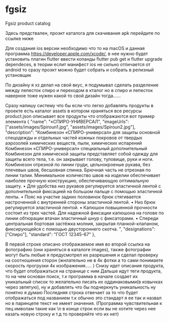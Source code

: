 # fgsiz

Fgsiz product catalog

Здесь предствален, проэкт каталога для скачивания apk перейдите по ссылке ниже

Для создания ios версии необходимо что то на macOS и данная программа https://developer.apple.com/xcode/, в нее нужно будет установить плагин flutter ввести копанды flutter pub get и flutter upgrade dependeces,
в теории еслит манифест ios не сильно отличается от android то сразу проэкт можно будет собрать и собрать в релизный установщик


По дизайну я хз делал на свой вкус, я подумывал сделать разделение между лепесток спиро и переходом в кталог но в спиро и лепесток наверное тоже нужен какой то свой дизайн тогда......

Сразу напишу систему что бы если что легко добавлять продукты в проекте есть каталог assets в котором храняться все ресурсы
product.json описывает все продукты что отображаются вот пример элемента
  {
    "name": "«СПИРО-УНИВЕРСАЛ",
    "imageUrls": ["assets/images/Spiroun1.jpg", "assets/images/Spiroun2.jpg"],
    "description": "Комбинезон «СПИРО-универсал» для защиты основной спецодежды и отдельных частей кожных покровов от твердых аэрозолей химических веществ, пыли, химических испарений Комбинезон «СПИРО-универсал» специальный дополнительный   Комбинезон для химической защиты представляет собой одежду для защиты всего тела, т.е. он закрывает голову, туловище, руки и ноги. Комбинезон отрезной по линии груди, цельнокроеные рукава, без плечевых швов, бесшовная спинка. Брючная часть не отрезная по линии талии. Минимальное количество швов на изделии обеспечивает наиболее прочную конструкцию, обеспечивающую оптимальную защиту. • Для удобства низ рукавов регулируется эластичной лентой с дополнительной фиксацией на большом пальце с помощью эластичной ленты. • Пояс на участке задних половинок брюк стягивается настроченной с внутренней стороны эластичной лентой. • Низ брюк регулируется эластичной лентой. • Капюшон повышенной прочности состоит из трех частей.  Для надежной фиксации капюшона на голове по линии обтюрации втачан эластичный шнур с фиксаторами. • Спереди центральная бортовая застёжка молния, закрытая планкой-клапаном, фиксирующейся с помощью двустороннего скотча. ",
    "designations": ["Спиро"],
    "standard": "ГОСТ 12345-67"
  },

  В первой строке описано отображаемое имя во второй ссылка на фотографию (они храняться в каталоге images), также фотографии могут быть любые я предусмотрел их разрешения и сделал проверку на соотношения сторон (жнлательно не в 4к фотки а то сами понимаете скорость прогрузки 4к изображения..... )
  Снизу идет описания продукта, что будет отображаться на странице с ним
  Дальше идут теги продукта, то на чем основан поиск, т.к программа в начале создает их уникальный список то желательно писать их оддинаковыми(в ковычках через звпятую), ну и добавлять что бы подчеркнуть уникальность ну понятно я думаю
  Последняя строка отвечает за то что будет отображаться под названием т.к обычно это стандарт я ее так и назвал но в паринцепе текст не имеет значения.
  (Программа чувствительная к пец имволам такие как \n в конце строк если вы не хотите через нее казать новую строку и т.д то проверяйте что их нет)

